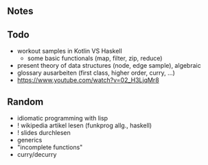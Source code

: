 Notes
---

## Todo

* workout samples in Kotlin VS Haskell
    * some basic functionals (map, filter, zip, reduce)
* present theory of data structures (node, edge sample), algebraic
* glossary ausarbeiten (first class, higher order, curry, ...)
* https://www.youtube.com/watch?v=02_H3LjqMr8

## Random

* idiomatic programming with lisp
* ! wikipedia artikel lesen (funkprog allg., haskell)
* ! slides durchlesen
* generics
* "incomplete functions"
* curry/decurry
